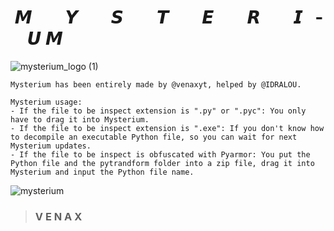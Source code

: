 #  ­  ­  ­  ­  ­  ­ **𝙈 ­  ­  ­  ­  ­  ­  ­ 𝙔 ­  ­  ­  ­  ­  ­  ­ 𝙎 ­  ­  ­  ­  ­  ­  ­ 𝙏 ­  ­  ­  ­  ­  ­  ­ 𝙀 ­  ­  ­  ­  ­  ­  ­ 𝙍 ­  ­  ­  ­  ­  ­  ­ 𝙄 ­  ­  ­  ­  ­  ­  ­ 𝙐 ­  ­  ­  ­  ­  ­  ­ 𝙈**
![mysterium_logo (1)](https://user-images.githubusercontent.com/81310818/132258721-dc02bb73-772c-4530-a636-4daffbcdc23a.png)
```
Mysterium has been entirely made by @venaxyt, helped by @IDRALOU.
```
```
Mysterium usage:
- If the file to be inspect extension is ".py" or ".pyc": You only have to drag it into Mysterium.
- If the file to be inspect extension is ".exe": If you don't know how to decompile an executable Python file, so you can wait for next Mysterium updates.
- If the file to be inspect is obfuscated with Pyarmor: You put the Python file and the pytrandform folder into a zip file, drag it into Mysterium and input the Python file name.
```
![mysterium](https://user-images.githubusercontent.com/81310818/132141525-0bfb0f6e-a0d4-4770-8861-97622160baff.PNG)
> ### **V E N A X**
